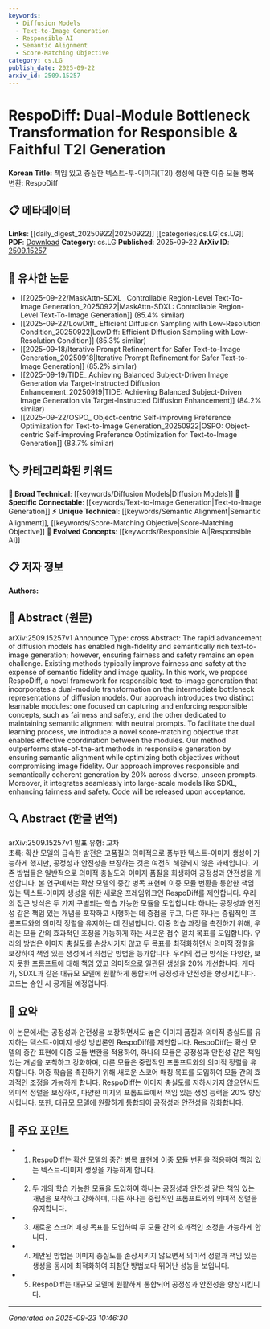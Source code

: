 ```yaml
---
keywords:
  - Diffusion Models
  - Text-to-Image Generation
  - Responsible AI
  - Semantic Alignment
  - Score-Matching Objective
category: cs.LG
publish_date: 2025-09-22
arxiv_id: 2509.15257
---
```


<!-- KEYWORD_LINKING_METADATA:
{
  "processed_timestamp": "2025-09-23T10:46:30.580826",
  "vocabulary_version": "1.0",
  "selected_keywords": [
    "Diffusion Models",
    "Text-to-Image Generation",
    "Responsible AI",
    "Semantic Alignment",
    "Score-Matching Objective"
  ],
  "rejected_keywords": [],
  "similarity_scores": {
    "Diffusion Models": 0.85,
    "Text-to-Image Generation": 0.8,
    "Responsible AI": 0.78,
    "Semantic Alignment": 0.77,
    "Score-Matching Objective": 0.79
  },
  "extraction_method": "AI_prompt_based",
  "budget_applied": true,
  "candidates_json": {
    "candidates": [
      {
        "surface": "Diffusion Models",
        "canonical": "Diffusion Models",
        "aliases": [
          "Diffusion Model"
        ],
        "category": "broad_technical",
        "rationale": "Diffusion models are central to the paper's methodology and are a key concept in generative models.",
        "novelty_score": 0.45,
        "connectivity_score": 0.88,
        "specificity_score": 0.7,
        "link_intent_score": 0.85
      },
      {
        "surface": "Text-to-Image Generation",
        "canonical": "Text-to-Image Generation",
        "aliases": [
          "T2I Generation"
        ],
        "category": "specific_connectable",
        "rationale": "This is the primary application focus of the paper, linking it to the broader field of generative AI.",
        "novelty_score": 0.55,
        "connectivity_score": 0.82,
        "specificity_score": 0.78,
        "link_intent_score": 0.8
      },
      {
        "surface": "Responsible AI",
        "canonical": "Responsible AI",
        "aliases": [
          "Fair AI",
          "Safe AI"
        ],
        "category": "evolved_concepts",
        "rationale": "The paper emphasizes responsible AI practices, which are crucial for ethical AI development.",
        "novelty_score": 0.6,
        "connectivity_score": 0.75,
        "specificity_score": 0.72,
        "link_intent_score": 0.78
      },
      {
        "surface": "Semantic Alignment",
        "canonical": "Semantic Alignment",
        "aliases": [
          "Semantic Coherence"
        ],
        "category": "unique_technical",
        "rationale": "Semantic alignment is a unique technical challenge addressed by the paper, enhancing its novelty.",
        "novelty_score": 0.65,
        "connectivity_score": 0.7,
        "specificity_score": 0.8,
        "link_intent_score": 0.77
      },
      {
        "surface": "Score-Matching Objective",
        "canonical": "Score-Matching Objective",
        "aliases": [
          "Score Matching"
        ],
        "category": "unique_technical",
        "rationale": "This novel objective function is a technical innovation that differentiates the proposed method.",
        "novelty_score": 0.7,
        "connectivity_score": 0.68,
        "specificity_score": 0.75,
        "link_intent_score": 0.79
      }
    ],
    "ban_list_suggestions": [
      "method",
      "approach",
      "framework",
      "process",
      "technique"
    ]
  },
  "decisions": [
    {
      "candidate_surface": "Diffusion Models",
      "resolved_canonical": "Diffusion Models",
      "decision": "linked",
      "scores": {
        "novelty": 0.45,
        "connectivity": 0.88,
        "specificity": 0.7,
        "link_intent": 0.85
      }
    },
    {
      "candidate_surface": "Text-to-Image Generation",
      "resolved_canonical": "Text-to-Image Generation",
      "decision": "linked",
      "scores": {
        "novelty": 0.55,
        "connectivity": 0.82,
        "specificity": 0.78,
        "link_intent": 0.8
      }
    },
    {
      "candidate_surface": "Responsible AI",
      "resolved_canonical": "Responsible AI",
      "decision": "linked",
      "scores": {
        "novelty": 0.6,
        "connectivity": 0.75,
        "specificity": 0.72,
        "link_intent": 0.78
      }
    },
    {
      "candidate_surface": "Semantic Alignment",
      "resolved_canonical": "Semantic Alignment",
      "decision": "linked",
      "scores": {
        "novelty": 0.65,
        "connectivity": 0.7,
        "specificity": 0.8,
        "link_intent": 0.77
      }
    },
    {
      "candidate_surface": "Score-Matching Objective",
      "resolved_canonical": "Score-Matching Objective",
      "decision": "linked",
      "scores": {
        "novelty": 0.7,
        "connectivity": 0.68,
        "specificity": 0.75,
        "link_intent": 0.79
      }
    }
  ]
}
-->

# RespoDiff: Dual-Module Bottleneck Transformation for Responsible & Faithful T2I Generation

**Korean Title:** 책임 있고 충실한 텍스트-투-이미지(T2I) 생성에 대한 이중 모듈 병목 변환: RespoDiff

## 📋 메타데이터

**Links**: [[daily_digest_20250922|20250922]] [[categories/cs.LG|cs.LG]]
**PDF**: [Download](https://arxiv.org/pdf/2509.15257.pdf)
**Category**: cs.LG
**Published**: 2025-09-22
**ArXiv ID**: [2509.15257](https://arxiv.org/abs/2509.15257)

## 🔗 유사한 논문
- [[2025-09-22/MaskAttn-SDXL_ Controllable Region-Level Text-To-Image Generation_20250922|MaskAttn-SDXL: Controllable Region-Level Text-To-Image Generation]] (85.4% similar)
- [[2025-09-22/LowDiff_ Efficient Diffusion Sampling with Low-Resolution Condition_20250922|LowDiff: Efficient Diffusion Sampling with Low-Resolution Condition]] (85.3% similar)
- [[2025-09-18/Iterative Prompt Refinement for Safer Text-to-Image Generation_20250918|Iterative Prompt Refinement for Safer Text-to-Image Generation]] (85.2% similar)
- [[2025-09-19/TIDE_ Achieving Balanced Subject-Driven Image Generation via Target-Instructed Diffusion Enhancement_20250919|TIDE: Achieving Balanced Subject-Driven Image Generation via Target-Instructed Diffusion Enhancement]] (84.2% similar)
- [[2025-09-22/OSPO_ Object-centric Self-improving Preference Optimization for Text-to-Image Generation_20250922|OSPO: Object-centric Self-improving Preference Optimization for Text-to-Image Generation]] (83.7% similar)

## 🏷️ 카테고리화된 키워드
**🧠 Broad Technical**: [[keywords/Diffusion Models|Diffusion Models]]
**🔗 Specific Connectable**: [[keywords/Text-to-Image Generation|Text-to-Image Generation]]
**⚡ Unique Technical**: [[keywords/Semantic Alignment|Semantic Alignment]], [[keywords/Score-Matching Objective|Score-Matching Objective]]
**🚀 Evolved Concepts**: [[keywords/Responsible AI|Responsible AI]]

## 📋 저자 정보

**Authors:** 

## 📄 Abstract (원문)

arXiv:2509.15257v1 Announce Type: cross 
Abstract: The rapid advancement of diffusion models has enabled high-fidelity and semantically rich text-to-image generation; however, ensuring fairness and safety remains an open challenge. Existing methods typically improve fairness and safety at the expense of semantic fidelity and image quality. In this work, we propose RespoDiff, a novel framework for responsible text-to-image generation that incorporates a dual-module transformation on the intermediate bottleneck representations of diffusion models. Our approach introduces two distinct learnable modules: one focused on capturing and enforcing responsible concepts, such as fairness and safety, and the other dedicated to maintaining semantic alignment with neutral prompts. To facilitate the dual learning process, we introduce a novel score-matching objective that enables effective coordination between the modules. Our method outperforms state-of-the-art methods in responsible generation by ensuring semantic alignment while optimizing both objectives without compromising image fidelity. Our approach improves responsible and semantically coherent generation by 20% across diverse, unseen prompts. Moreover, it integrates seamlessly into large-scale models like SDXL, enhancing fairness and safety. Code will be released upon acceptance.

## 🔍 Abstract (한글 번역)

arXiv:2509.15257v1 발표 유형: 교차  
초록: 확산 모델의 급속한 발전은 고품질의 의미적으로 풍부한 텍스트-이미지 생성이 가능하게 했지만, 공정성과 안전성을 보장하는 것은 여전히 해결되지 않은 과제입니다. 기존 방법들은 일반적으로 의미적 충실도와 이미지 품질을 희생하여 공정성과 안전성을 개선합니다. 본 연구에서는 확산 모델의 중간 병목 표현에 이중 모듈 변환을 통합한 책임 있는 텍스트-이미지 생성을 위한 새로운 프레임워크인 RespoDiff를 제안합니다. 우리의 접근 방식은 두 가지 구별되는 학습 가능한 모듈을 도입합니다: 하나는 공정성과 안전성 같은 책임 있는 개념을 포착하고 시행하는 데 중점을 두고, 다른 하나는 중립적인 프롬프트와의 의미적 정렬을 유지하는 데 전념합니다. 이중 학습 과정을 촉진하기 위해, 우리는 모듈 간의 효과적인 조정을 가능하게 하는 새로운 점수 일치 목표를 도입합니다. 우리의 방법은 이미지 충실도를 손상시키지 않고 두 목표를 최적화하면서 의미적 정렬을 보장하여 책임 있는 생성에서 최첨단 방법을 능가합니다. 우리의 접근 방식은 다양한, 보지 못한 프롬프트에 대해 책임 있고 의미적으로 일관된 생성을 20% 개선합니다. 게다가, SDXL과 같은 대규모 모델에 원활하게 통합되어 공정성과 안전성을 향상시킵니다. 코드는 승인 시 공개될 예정입니다.

## 📝 요약

이 논문에서는 공정성과 안전성을 보장하면서도 높은 이미지 품질과 의미적 충실도를 유지하는 텍스트-이미지 생성 방법론인 RespoDiff를 제안합니다. RespoDiff는 확산 모델의 중간 표현에 이중 모듈 변환을 적용하여, 하나의 모듈은 공정성과 안전성 같은 책임 있는 개념을 포착하고 강화하며, 다른 모듈은 중립적인 프롬프트와의 의미적 정렬을 유지합니다. 이중 학습을 촉진하기 위해 새로운 스코어 매칭 목표를 도입하여 모듈 간의 효과적인 조정을 가능하게 합니다. RespoDiff는 이미지 충실도를 저하시키지 않으면서도 의미적 정렬을 보장하여, 다양한 미지의 프롬프트에서 책임 있는 생성 능력을 20% 향상시킵니다. 또한, 대규모 모델에 원활하게 통합되어 공정성과 안전성을 강화합니다.

## 🎯 주요 포인트

- 1. RespoDiff는 확산 모델의 중간 병목 표현에 이중 모듈 변환을 적용하여 책임 있는 텍스트-이미지 생성을 가능하게 합니다.
- 2. 두 개의 학습 가능한 모듈을 도입하여 하나는 공정성과 안전성 같은 책임 있는 개념을 포착하고 강화하며, 다른 하나는 중립적인 프롬프트와의 의미적 정렬을 유지합니다.
- 3. 새로운 스코어 매칭 목표를 도입하여 두 모듈 간의 효과적인 조정을 가능하게 합니다.
- 4. 제안된 방법은 이미지 충실도를 손상시키지 않으면서 의미적 정렬과 책임 있는 생성을 동시에 최적화하여 최첨단 방법보다 뛰어난 성능을 보입니다.
- 5. RespoDiff는 대규모 모델에 원활하게 통합되어 공정성과 안전성을 향상시킵니다.


---

*Generated on 2025-09-23 10:46:30*